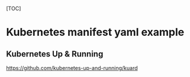 [TOC]

# Kubernetes manifest yaml example



## Kubernetes Up & Running



https://github.com/kubernetes-up-and-running/kuard



